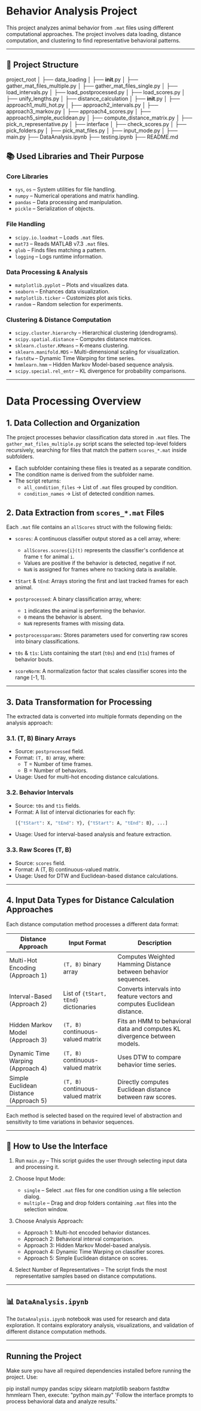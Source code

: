 # Behavior Analysis Project

This project analyzes animal behavior from `.mat` files using different computational approaches. The project involves data loading, distance computation, and clustering to find representative behavioral patterns.

---

## 📂 Project Structure

project_root
│
├── data_loading
│   ├── __init__.py
│   ├── gather_mat_files_multiple.py
│   ├── gather_mat_files_single.py
│   ├── load_intervals.py
│   ├── load_postprocessed.py
│   ├── load_scores.py
│   ├── unify_lengths.py
│
├── distance_calculation
│   ├── __init__.py
│   ├── approach1_multi_hot.py
│   ├── approach2_intervals.py
│   ├── approach3_markov.py
│   ├── approach4_scores.py
│   ├── approach5_simple_euclidean.py
│   ├── compute_distance_matrix.py
│   ├── pick_n_representative.py
│
├── interface
│   ├── check_scores.py
│   ├── pick_folders.py
│   ├── pick_mat_files.py
│   ├── input_mode.py
│
├── main.py
├── DataAnalysis.ipynb
├── testing.ipynb
├── README.md


## 📚 Used Libraries and Their Purpose

### Core Libraries
- `sys`, `os` – System utilities for file handling.
- `numpy` – Numerical operations and matrix handling.
- `pandas` – Data processing and manipulation.
- `pickle` – Serialization of objects.

### File Handling
- `scipy.io.loadmat` – Loads `.mat` files.
- `mat73` – Reads MATLAB v7.3 `.mat` files.
- `glob` – Finds files matching a pattern.
- `logging` – Logs runtime information.

### Data Processing & Analysis
- `matplotlib.pyplot` – Plots and visualizes data.
- `seaborn` – Enhances data visualization.
- `matplotlib.ticker` – Customizes plot axis ticks.
- `random` – Random selection for experiments.

### Clustering & Distance Computation
- `scipy.cluster.hierarchy` – Hierarchical clustering (dendrograms).
- `scipy.spatial.distance` – Computes distance matrices.
- `sklearn.cluster.KMeans` – K-means clustering.
- `sklearn.manifold.MDS` – Multi-dimensional scaling for visualization.
- `fastdtw` – Dynamic Time Warping for time series.
- `hmmlearn.hmm` – Hidden Markov Model-based sequence analysis.
- `scipy.special.rel_entr` – KL divergence for probability comparisons.

---
# Data Processing Overview

## 1. Data Collection and Organization
The project processes behavior classification data stored in `.mat` files. The `gather_mat_files_multiple.py` script scans the selected top-level folders recursively, searching for files that match the pattern `scores_*.mat` inside subfolders. 

- Each subfolder containing these files is treated as a separate condition.
- The condition name is derived from the subfolder name.
- The script returns:
  - `all_condition_files` → List of `.mat` files grouped by condition.
  - `condition_names` → List of detected condition names.

## 2. Data Extraction from `scores_*.mat` Files
Each `.mat` file contains an `allScores` struct with the following fields:

- `scores`: A continuous classifier output stored as a cell array, where:
  - `allScores.scores{i}(t)` represents the classifier's confidence at frame `t` for animal `i`.
  - Values are positive if the behavior is detected, negative if not.
  - `NaN` is assigned for frames where no tracking data is available.

- `tStart` & `tEnd`: Arrays storing the first and last tracked frames for each animal.

- `postprocessed`: A binary classification array, where:
  - `1` indicates the animal is performing the behavior.
  - `0` means the behavior is absent.
  - `NaN` represents frames with missing data.

- `postprocessparams`: Stores parameters used for converting raw scores into binary classifications.

- `t0s` & `t1s`: Lists containing the start (`t0s`) and end (`t1s`) frames of behavior bouts.

- `scoreNorm`: A normalization factor that scales classifier scores into the range [-1, 1].

---
## 3. Data Transformation for Processing
The extracted data is converted into multiple formats depending on the analysis approach:

### 3.1. (T, B) Binary Arrays
- Source: `postprocessed` field.
- Format: `(T, B)` array, where:
  - T = Number of time frames.
  - B = Number of behaviors.
- Usage: Used for multi-hot encoding distance calculations.

### 3.2. Behavior Intervals
- Source: `t0s` and `t1s` fields.
- Format: A list of interval dictionaries for each fly:
  ```python
  [{"tStart": X, "tEnd": Y}, {"tStart": A, "tEnd": B}, ...]
  ```
- Usage: Used for interval-based analysis and feature extraction.

### 3.3. Raw Scores (T, B)
- Source: `scores` field.
- Format: A (T, B) continuous-valued matrix.
- Usage: Used for DTW and Euclidean-based distance calculations.

---

## 4. Input Data Types for Distance Calculation Approaches
Each distance computation method processes a different data format:

| Distance Approach | Input Format | Description |
|------------------|-------------|-------------|
| Multi-Hot Encoding (Approach 1) | `(T, B)` binary array | Computes Weighted Hamming Distance between behavior sequences. |
| Interval-Based (Approach 2) | List of `{tStart, tEnd}` dictionaries | Converts intervals into feature vectors and computes Euclidean distance. |
| Hidden Markov Model (Approach 3) | `(T, B)` continuous-valued matrix | Fits an HMM to behavioral data and computes KL divergence between models. |
| Dynamic Time Warping (Approach 4) | `(T, B)` continuous-valued matrix | Uses DTW to compare behavior time series. |
| Simple Euclidean Distance (Approach 5) | `(T, B)` continuous-valued matrix | Directly computes Euclidean distance between raw scores. |

Each method is selected based on the required level of abstraction and sensitivity to time variations in behavior sequences.



---
## 🔧 How to Use the Interface

1. Run `main.py` – This script guides the user through selecting input data and processing it.

2. Choose Input Mode:
   - `single` – Select `.mat` files for one condition using a file selection dialog.
   - `multiple` – Drag and drop folders containing `.mat` files into the selection window.

3. Choose Analysis Approach:
   - Approach 1: Multi-hot encoded behavior distances.
   - Approach 2: Behavioral interval comparison.
   - Approach 3: Hidden Markov Model-based analysis.
   - Approach 4: Dynamic Time Warping on classifier scores.
   - Approach 5: Simple Euclidean distance on scores.

4. Select Number of Representatives – The script finds the most representative samples based on distance computations.

---

## 📊 `DataAnalysis.ipynb`
The `DataAnalysis.ipynb` notebook was used for research and data exploration. It contains exploratory analysis, visualizations, and validation of different distance computation methods.

---

## Running the Project
Make sure you have all required dependencies installed before running the project. Use:

pip install numpy pandas scipy sklearn matplotlib seaborn fastdtw hmmlearn
Then, execute:
"python main.py"
'Follow the interface prompts to process behavioral data and analyze results.'
